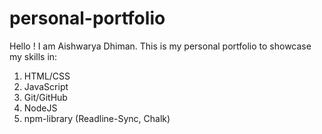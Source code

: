 # personal-portfolio
Hello ! I am Aishwarya Dhiman.
This is my personal portfolio to showcase my skills in:

1. HTML/CSS
2. JavaScript
3. Git/GitHub
4. NodeJS
5. npm-library (Readline-Sync, Chalk)
